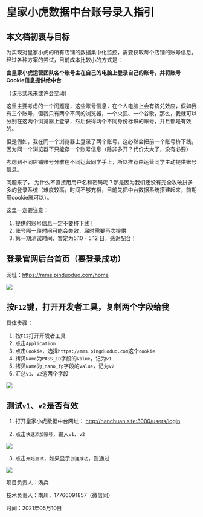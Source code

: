 # 皇家小虎数据中台账号录入指引

## 本文档初衷与目标
为实现对皇家小虎的所有店铺的数据集中化监控，需要获取每个店铺的账号信息，经过各种方案的尝试，目前成本比较小的方式是：

**由皇家小虎运营团队各个账号主在自己的电脑上登录自己的账号，并将账号Cookie信息提供给中台**

（该形式未来或许会变动）

这里主要考虑的一个问题是，这些账号信息，在个人电脑上会有挤兑效应，假如我有三个账号，但我只有两个不同的浏览器，一个火狐、一个谷歌，那么，我就可以分别在这两个浏览器上登录，然后获得两个不同身份标识的账号，并且都是有效的。

但是假如，我在同一个浏览器上登录了两个账号，这必然会把前一个账号挤下线，因为同一个浏览器下只能存一个账号信息（除非多开？代价太大了，没有必要）

考虑到不同店铺账号分散在不同运营同学手上，所以推荐由运营同学主动提供账号信息。

问题来了， 为什么不直接用用户名和密码呢？那是因为我们还没有完全攻破拼多多的登录系统（难度较高，时间不够充裕，目前先把中台数据系统搭建起来，前期用cookie就可以）。

这里一定要注意：
1. 提供的账号信息一定不要挤下线！
2. 账号隔一段时间可能会失效，届时需要再次提供 
3. 第一期测试时间，暂定为5.10 - 5.12 日，感谢配合！ 

## 登录官网后台首页（要登录成功）
网址：https://mms.pinduoduo.com/home

![](http://mark-vue-oss.oss-cn-hangzhou.aliyuncs.com/pasteimageintomarkdown/2021-05-10/53635022249572.png?Expires=4774238907&OSSAccessKeyId=LTAI4G8kArj75ch3irL8mUUJ&Signature=XvcGZ%2Bk1GSxXOhfsDJE5nkdNUCQ%3D)

## 按`F12`键，打开开发者工具，复制两个字段给我
具体步骤：
1. 按`F12`打开开发者工具
2. 点击`Application`
3. 点击`Cookie`，选择`https://mms.pingduoduo.com`这个`cookie`
4. 拷贝`Name`为`PASS_ID`字段的`Value`，记为`v1`
5. 拷贝`Name`为`_nano_fp`字段的`Value`，记为`v2`
6. 汇总`v1`、`v2`这两个字段

![](http://mark-vue-oss.oss-cn-hangzhou.aliyuncs.com/pasteimageintomarkdown/2021-05-10/54831594128214.png?Expires=4774240104&OSSAccessKeyId=LTAI4G8kArj75ch3irL8mUUJ&Signature=BICxuCjMhvpFq87nF%2FjCj9eQcSY%3D)

## 测试`v1`、`v2`是否有效
1. 打开皇家小虎数据中台网址： http://nanchuan.site:3000/users/login

2. 点击`快速添加账号`，输入`v1`、`v2`

![](http://mark-vue-oss.oss-cn-hangzhou.aliyuncs.com/pasteimageintomarkdown/2021-05-10/55169394400578.png?Expires=4774240441&OSSAccessKeyId=LTAI4G8kArj75ch3irL8mUUJ&Signature=aEYOmdH%2BIkdma9ejV20IaXu7T50%3D)

3. 点击`开始测试`，如果显示`创建成功`，则通过

![](http://mark-vue-oss.oss-cn-hangzhou.aliyuncs.com/pasteimageintomarkdown/2021-05-10/55206306300841.png?Expires=4774240478&OSSAccessKeyId=LTAI4G8kArj75ch3irL8mUUJ&Signature=F1dYQQ%2BC1jMh%2BRt%2FboZils8PhRY%3D)



项目负责人：汤兵

技术负责人：南川，17766091857（微信同）

时间：2021年05月10日